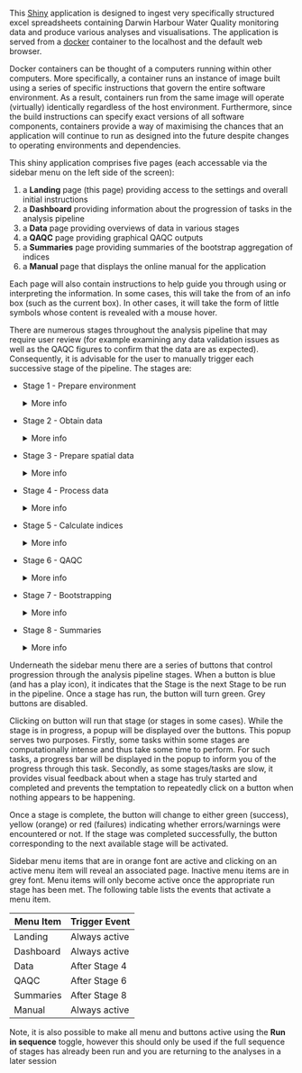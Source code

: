 This [Shiny](https://shiny.posit.co/) application is designed to
ingest very specifically structured excel spreadsheets containing
Darwin Harbour Water Quality monitoring data and produce various analyses
and visualisations. The application is served from a
[docker](https://www.docker.com/) container to the localhost and the
default web browser.

Docker containers can be thought of a computers running within other
computers. More specifically, a container runs an instance of image
built using a series of specific instructions that govern the entire
software environment. As a result, containers run from the same image
will operate (virtually) identically regardless of the host
environment. Furthermore, since the build instructions can specify
exact versions of all software components, containers provide a way of
maximising the chances that an application will continue to run as
designed into the future despite changes to operating environments and
dependencies.

This shiny application comprises five pages (each accessable via the
sidebar menu on the left side of the screen):

1. a **Landing** page (this page) providing access to the settings and
   overall initial instructions
2. a **Dashboard** providing information about the progression of
   tasks in the analysis pipeline
3. a **Data** page providing overviews of data in various stages
4. a **QAQC** page providing graphical QAQC outputs
5. a **Summaries** page providing summaries of the bootstrap
   aggregation of indices
6. a **Manual** page that displays the online manual for the
   application

Each page will also contain instructions to help guide you through
using or interpreting the information. In some cases, this will take
the from of an info box (such as the current box). In other cases, it
will take the form of little <span class="fas fa-circle-info"></span>
symbols whose content is revealed with a mouse hover.

There are numerous stages throughout the analysis pipeline that may
require user review (for example examining any data validation issues
as well as the QAQC figures to confirm that the data are as expected).
Consequently, it is advisable for the user to manually trigger each
successive stage of the pipeline. The stages are:

- Stage 1 - Prepare environment 
  <details><summary>More info</summary>
  <p class = "details-info">
  This stage is run automatically on startup and essentially sets up the operating environment.
  
  - load any R package dependencies
  - get runtime settings from `../params/config.ini`.
    These include:
    - `focal_year`: usually the final year of sampling, all artifacts
       (data/graphics) will be stored in a folder reflecting this year
    - `method`: the index method to apply when calculating indices
    - `foldcap`: the folding cap to apply when calculating indices
    - `tuning`: the tuning to apply when calculating indices
    - `size`: the number of bootstrapp samples
    - `seed`: the random seed to apply to bootstrapping
  </p> </details>
- Stage 2 - Obtain data
  <details><summary>More info</summary>
  <p class = "details-info">
  This stage comprises of the following steps:
  
  - read in the water quality guidelines from
    `../parameters/water_quality_guidelines.csv`.
  - read in each of the water quality data files from `../input/`.
    These files are in the format of `<number>_wq.csv`, where
    `<number>` is a two digit number representation of the sampling
    year.
  - read in each of the overwrites file from
    `../input/overwrites.csv`.
  - read in each of the measures weights file from
    `../input/weights_m.csv`.
  - read in each of the spatial weights file from
    `../input/weights_s.csv`.
  - read in the aggregation hierarchy file from
    `../input/hierarchy.csv`.
  - read in the spatial settings file from
    `../parameters/spatial.csv`.
  - validating each of the sources of input data according to a set of
    validation rules
  
  The tables within the **Raw data** tab of the **Data** page will
  also be populated (but wont be available for review until after the
  data have been processed in Stage 3). 
  </p> </details>
- Stage 3 - Prepare spatial data
  <details><summary>More info</summary>
  <p class = "details-info">
  This stage comprises of the following steps:
 
  - read in individual shapefiles from `../parameters/GIS`.  The files are:
    - `RCZ_rev24.shp`
    - `SBZone_upper.shp`
    - `Middle_Harbour_Upper.shp`
  - combine all shapefiles into a single shapefile
  
  The tables within the **Processed data** tab of the **Data** page will also be populated.
  </p></details>
- Stage 4 - Process data
  <details><summary>More info</summary>
  <p class = "details-info">
  This stage comprises of the following steps:
 
  - combine all the water quality data into a single data set
  - process the dates from strings into genuine date objects
  - filter data to the bounds either defined in
    `../parameters/config.ini` or the data
  - select only measures for which there are guideline values
  - if the `focal_year` is undefined, define it based on the maximum date
  - pivot the data into a longer format that is more suitable for
    analysis and graphing
  - join in the guidelines information
  - use the spatial information in the shapefiles to assign spatial
    domains such as Regions and Zones.
  - apply any unit conversions to the values
  - apply limit of detection rules (to Dissolved Oxygen)
  - join in the aggregation hierarchy
  
  The tables within the **Processed data** tab of the **Data** page will also be populated and the `Data` page will be available for review.
  </p>
  </details>
- Stage 5 - Calculate indices
  <details><summary>More info</summary>
  <p class = "details-info">
  This stage comprises of the following steps:
  
  - retrieve the processed data.
  - calculate the indices
  - prepare for bootstrapping
  
  </p>
  </details>
- Stage 6 - QAQC
  <details><summary>More info</summary>
  <p class = "details-info">
  This stage comprises of the following steps:
  
  - retrieve the processed data.
  - construct outlier plots
  - contruct an LOR table
  - contruct boxplots for each Measure for the Focal Year for each
    Zone
  - construct timeseries boxplots for each Measure/Zone
  - construct boxplots for each Measure for the Focal Year conditional
    on Zone
  
  The QAQC figures of the **QAQC** page will also be populated.
  </p>
  </details>
- Stage 7 - Bootstrapping
  <details><summary>More info</summary>
  <p class = "details-info">
  This stage comprises of the following steps:
  
  - generate bootsrapping schematic diagram
  - retrieve the processed data
  - retrieve the indices
  - process the overwrites
  - process the weights
  - aggregate to Zone/Measure/Source level
  - aggregate to Zone/Measure level
  - aggregate to Zone/Subindicator level
  - aggregate to Zone/Indicator level
  - aggregate to Region/Measure level
  - aggregate to Region/Subindicator level
  - aggregate to Region/Indicator level
  - aggregate to WH/Measure level
  - aggregate to WH/Subindicator level
  - aggregate to WH/Indicator level

  </p> </details>
- Stage 8 - Summaries
  <details><summary>More info</summary>
  <p class = "details-info">
  This stage comprises of the following steps:
  
  - retrieve the processed data
  - compile all the indice scores
  - generate Zone/Measure/Source level
  - collate Zone/Measure level scores
  - collate Zone/Subindicator level scores
  - collate Zone/Indicator level scores
  - collate Region/Measure level scores
  - collate Region/Subindicator level scores
  - collate Region/Indicator level scores
  - collate WH/Measure level scores
  - collate WH/Subindicator level scores
  - collate WH/Indicator level scores
  - generate trend plots
  - calculate effects (between years)
  - generate effects plots

  The trend and effects figures of the **Summaries** page will also be populated.
  </p> </details>

Underneath the sidebar menu there are a series of buttons that control
progression through the analysis pipeline stages. When a button is
blue (and has a play icon), it indicates that the Stage is the next
Stage to be run in the pipeline. Once a stage has run, the button will
turn green. Grey buttons are disabled.

Clicking on button will run that stage (or stages in some cases).
While the stage is in progress, a popup will be displayed over the
buttons. This popup serves two purposes. Firstly, some tasks within
some stages are computationally intense and thus take some time to
perform. For such tasks, a progress bar will be displayed in the popup
to inform you of the progress through this task. Secondly, as some
stages/tasks are slow, it provides visual feedback about when a stage
has truly started and completed and prevents the temptation to
repeatedly click on a button when nothing appears to be happening.

Once a stage is complete, the button will change to either green
(success), yellow (orange) or red (failures) indicating whether
errors/warnings were encountered or not. If the stage was completed
successfully, the button corresponding to the next available stage
will be activated.

Sidebar menu items that are in orange font are active and clicking on
an active menu item will reveal an associated page. Inactive menu
items are in grey font. Menu items will only become active once the
appropriate run stage has been met. The following table lists the
events that activate a menu item.

<div class="table-minimal">

| Menu Item | Trigger Event |
|-----------|---------------|
| Landing   | Always active |
| Dashboard | Always active |
| Data      | After Stage 4 |
| QAQC      | After Stage 6 |
| Summaries | After Stage 8 |
| Manual    | Always active |

Note, it is also possible to make all menu and buttons active using
the **Run in sequence** toggle, however this should only be used if
the full sequence of stages has already been run and you are returning
to the analyses in a later session 
</div>

